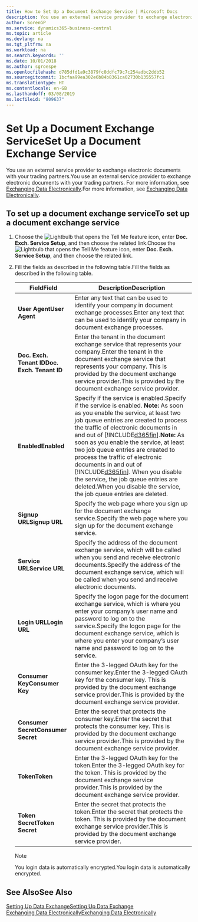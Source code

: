 ```yaml
---
title: How to Set Up a Document Exchange Service | Microsoft Docs
description: You use an external service provider to exchange electronic documents with your trading partners.
author: SorenGP
ms.service: dynamics365-business-central
ms.topic: article
ms.devlang: na
ms.tgt_pltfrm: na
ms.workload: na
ms.search.keywords: ''
ms.date: 10/01/2018
ms.author: sgroespe
ms.openlocfilehash: d785dfd1a9c3879fc0ddfc79c7c254adbc2ddb52
ms.sourcegitcommit: 1bcfaa99ea302e6b84b8361ca02730b135557fc1
ms.translationtype: HT
ms.contentlocale: en-GB
ms.lasthandoff: 03/08/2019
ms.locfileid: "809637"
---
```

# <a name="set-up-a-document-exchange-service"></a><span data-ttu-id="2a798-103">Set Up a Document Exchange Service</span><span class="sxs-lookup"><span data-stu-id="2a798-103">Set Up a Document Exchange Service</span></span>
<span data-ttu-id="2a798-104">You use an external service provider to exchange electronic documents with your trading partners.</span><span class="sxs-lookup"><span data-stu-id="2a798-104">You use an external service provider to exchange electronic documents with your trading partners.</span></span> <span data-ttu-id="2a798-105">For more information, see [Exchanging Data Electronically](across-data-exchange.md).</span><span class="sxs-lookup"><span data-stu-id="2a798-105">For more information, see [Exchanging Data Electronically](across-data-exchange.md).</span></span>  

## <a name="to-set-up-a-document-exchange-service"></a><span data-ttu-id="2a798-106">To set up a document exchange service</span><span class="sxs-lookup"><span data-stu-id="2a798-106">To set up a document exchange service</span></span>  
1. <span data-ttu-id="2a798-107">Choose the ![Lightbulb that opens the Tell Me feature](media/ui-search/search_small.png "Tell me what you want to do") icon, enter **Doc. Exch. Service Setup**, and then choose the related link.</span><span class="sxs-lookup"><span data-stu-id="2a798-107">Choose the ![Lightbulb that opens the Tell Me feature](media/ui-search/search_small.png "Tell me what you want to do") icon, enter **Doc. Exch. Service Setup**, and then choose the related link.</span></span>  
2. <span data-ttu-id="2a798-108">Fill the fields as described in the following table.</span><span class="sxs-lookup"><span data-stu-id="2a798-108">Fill the fields as described in the following table.</span></span>  

    |<span data-ttu-id="2a798-109">Field</span><span class="sxs-lookup"><span data-stu-id="2a798-109">Field</span></span>|<span data-ttu-id="2a798-110">Description</span><span class="sxs-lookup"><span data-stu-id="2a798-110">Description</span></span>|  
    |---------------------------------|---------------------------------------|  
    |<span data-ttu-id="2a798-111">**User Agent**</span><span class="sxs-lookup"><span data-stu-id="2a798-111">**User Agent**</span></span>|<span data-ttu-id="2a798-112">Enter any text that can be used to identify your company in document exchange processes.</span><span class="sxs-lookup"><span data-stu-id="2a798-112">Enter any text that can be used to identify your company in document exchange processes.</span></span>|  
    |<span data-ttu-id="2a798-113">**Doc. Exch. Tenant ID**</span><span class="sxs-lookup"><span data-stu-id="2a798-113">**Doc. Exch. Tenant ID**</span></span>|<span data-ttu-id="2a798-114">Enter the tenant in the document exchange service that represents your company.</span><span class="sxs-lookup"><span data-stu-id="2a798-114">Enter the tenant in the document exchange service that represents your company.</span></span> <span data-ttu-id="2a798-115">This is provided by the document exchange service provider.</span><span class="sxs-lookup"><span data-stu-id="2a798-115">This is provided by the document exchange service provider.</span></span>|  
    |<span data-ttu-id="2a798-116">**Enabled**</span><span class="sxs-lookup"><span data-stu-id="2a798-116">**Enabled**</span></span>|<span data-ttu-id="2a798-117">Specify if the service is enabled.</span><span class="sxs-lookup"><span data-stu-id="2a798-117">Specify if the service is enabled.</span></span> <span data-ttu-id="2a798-118">**Note:**  As soon as you enable the service, at least two job queue entries are created to process the traffic of electronic documents in and out of [!INCLUDE[d365fin](includes/d365fin_md.md)].</span><span class="sxs-lookup"><span data-stu-id="2a798-118">**Note:**  As soon as you enable the service, at least two job queue entries are created to process the traffic of electronic documents in and out of [!INCLUDE[d365fin](includes/d365fin_md.md)].</span></span> <span data-ttu-id="2a798-119">When you disable the service, the job queue entries are deleted.</span><span class="sxs-lookup"><span data-stu-id="2a798-119">When you disable the service, the job queue entries are deleted.</span></span>|  
    |<span data-ttu-id="2a798-120">**Signup URL**</span><span class="sxs-lookup"><span data-stu-id="2a798-120">**Signup URL**</span></span>|<span data-ttu-id="2a798-121">Specify the web page where you sign up for the document exchange service.</span><span class="sxs-lookup"><span data-stu-id="2a798-121">Specify the web page where you sign up for the document exchange service.</span></span>|  
    |<span data-ttu-id="2a798-122">**Service URL**</span><span class="sxs-lookup"><span data-stu-id="2a798-122">**Service URL**</span></span>|<span data-ttu-id="2a798-123">Specify the address of the document exchange service, which will be called when you send and receive electronic documents.</span><span class="sxs-lookup"><span data-stu-id="2a798-123">Specify the address of the document exchange service, which will be called when you send and receive electronic documents.</span></span>|  
    |<span data-ttu-id="2a798-124">**Login URL**</span><span class="sxs-lookup"><span data-stu-id="2a798-124">**Login URL**</span></span>|<span data-ttu-id="2a798-125">Specify the logon page for the document exchange service, which is where you enter your company’s user name and password to log on to the service.</span><span class="sxs-lookup"><span data-stu-id="2a798-125">Specify the logon page for the document exchange service, which is where you enter your company’s user name and password to log on to the service.</span></span>|  
    |<span data-ttu-id="2a798-126">**Consumer Key**</span><span class="sxs-lookup"><span data-stu-id="2a798-126">**Consumer Key**</span></span>|<span data-ttu-id="2a798-127">Enter the 3-legged OAuth key for the consumer key.</span><span class="sxs-lookup"><span data-stu-id="2a798-127">Enter the 3-legged OAuth key for the consumer key.</span></span> <span data-ttu-id="2a798-128">This is provided by the document exchange service provider.</span><span class="sxs-lookup"><span data-stu-id="2a798-128">This is provided by the document exchange service provider.</span></span>|  
    |<span data-ttu-id="2a798-129">**Consumer Secret**</span><span class="sxs-lookup"><span data-stu-id="2a798-129">**Consumer Secret**</span></span>|<span data-ttu-id="2a798-130">Enter the secret that protects the consumer key.</span><span class="sxs-lookup"><span data-stu-id="2a798-130">Enter the secret that protects the consumer key.</span></span> <span data-ttu-id="2a798-131">This is provided by the document exchange service provider.</span><span class="sxs-lookup"><span data-stu-id="2a798-131">This is provided by the document exchange service provider.</span></span>|  
    |<span data-ttu-id="2a798-132">**Token**</span><span class="sxs-lookup"><span data-stu-id="2a798-132">**Token**</span></span>|<span data-ttu-id="2a798-133">Enter the 3-legged OAuth key for the token.</span><span class="sxs-lookup"><span data-stu-id="2a798-133">Enter the 3-legged OAuth key for the token.</span></span> <span data-ttu-id="2a798-134">This is provided by the document exchange service provider.</span><span class="sxs-lookup"><span data-stu-id="2a798-134">This is provided by the document exchange service provider.</span></span>|  
    |<span data-ttu-id="2a798-135">**Token Secret**</span><span class="sxs-lookup"><span data-stu-id="2a798-135">**Token Secret**</span></span>|<span data-ttu-id="2a798-136">Enter the secret that protects the token.</span><span class="sxs-lookup"><span data-stu-id="2a798-136">Enter the secret that protects the token.</span></span> <span data-ttu-id="2a798-137">This is provided by the document exchange service provider.</span><span class="sxs-lookup"><span data-stu-id="2a798-137">This is provided by the document exchange service provider.</span></span>|  

    > [!NOTE]  
    > <span data-ttu-id="2a798-138">You login data is automatically encrypted.</span><span class="sxs-lookup"><span data-stu-id="2a798-138">You login data is automatically encrypted.</span></span>

## <a name="see-also"></a><span data-ttu-id="2a798-139">See Also</span><span class="sxs-lookup"><span data-stu-id="2a798-139">See Also</span></span>  
[<span data-ttu-id="2a798-140">Setting Up Data Exchange</span><span class="sxs-lookup"><span data-stu-id="2a798-140">Setting Up Data Exchange</span></span>](across-set-up-data-exchange.md)  
[<span data-ttu-id="2a798-141">Exchanging Data Electronically</span><span class="sxs-lookup"><span data-stu-id="2a798-141">Exchanging Data Electronically</span></span>](across-data-exchange.md)
